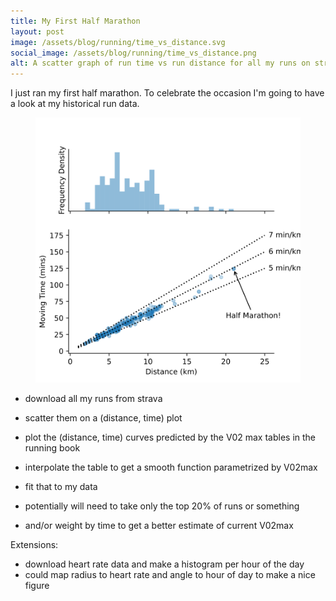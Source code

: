 ```yaml
---
title: My First Half Marathon
layout: post
image: /assets/blog/running/time_vs_distance.svg
social_image: /assets/blog/running/time_vs_distance.png
alt: A scatter graph of run time vs run distance for all my runs on strava. It shows that I mainly run between 5 and 6 min per kilometer, regardless of distance 
---
```


I just ran my first half marathon. To celebrate the occasion I'm going to have a look at my historical run data.

<figure>
<img src="/assets/blog/running/time_vs_distance_plus_hist.svg"/>
<figcaption>
</figcaption>
</figure>

- download all my runs from strava
- scatter them on a (distance, time) plot
- plot the (distance, time) curves predicted by the V02 max tables in the running book
- interpolate the table to get a smooth function parametrized by V02max
- fit that to my data

- potentially will need to take only the top 20% of runs or something
- and/or weight by time to get a better estimate of current V02max

Extensions:
- download heart rate data and make a histogram per hour of the day
- could map radius to heart rate and angle to hour of day to make a nice figure
